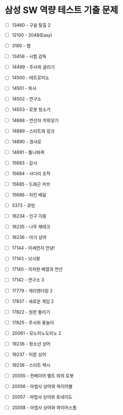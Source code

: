 

# 삼성 SW 역량 테스트 기출 문제

- [ ] 13460 - 구슬 탈출 2
- [ ] 12100 - 2048(Easy)
- [ ] 3190 - 뱀
- [ ] 13458 - 시험 감독
- [ ] 14499 - 주사위 굴리기
- [ ] 14500 - 테트로미노
- [ ] 14501 - 퇴사
- [ ] 14502 - 연구소
- [ ] 14503 - 로봇 청소기
- [ ] 14888 - 연산자 끼워넣기

- [ ] 14889 - 스타트와 링크
- [ ] 14890 - 경사로
- [ ] 14891 - 톱니바퀴
- [ ] 15683 - 감시
- [ ] 15684 - 사다리 조작
- [ ] 15685 - 드래곤 커브
- [ ] 15686 - 치킨 배달
- [ ] 5373 - 큐빙
- [ ] 16234 - 인구 이동
- [ ] 16235 - 나무 재테크

- [ ] 16236 - 아기 상어
- [ ] 17144 - 미세먼지 안녕!
- [ ] 17143 - 낚시왕
- [ ] 17140 - 이차원 배열과 연산
- [ ] 17142 - 연구소 3
- [ ] 17779 - 게리맨더링 2
- [ ] 17837 - 새로운 게임 2
- [ ] 17822 - 원판 돌리기
- [ ] 17825 - 주사위 윷놀이
- [ ] 20061 - 모노미노도미노 2

- [ ] 19236 - 청소년 상어
- [ ] 19237 - 어른 상어
- [ ] 19238 - 스타트 택시
- [ ] 20055 - 컨베이어 벨트 위의 로봇
- [ ] 20056 - 마법사 상어와 파이어볼
- [ ] 20057 - 마법사 상어와 토네이도
- [ ] 20058 - 마법사 상어와 파이어스톰